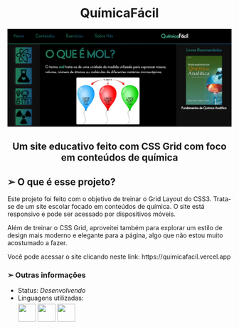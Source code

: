 <h1 align="center"> QuímicaFácil </h1>

<img src="./imgs/site.png">

<h2 align="center">Um site educativo feito com CSS Grid com foco em conteúdos de química</h2>

<h2> ➢ O que é esse projeto? </h2>
<p> 
  Este projeto foi feito com o objetivo de treinar o Grid Layout do CSS3. Trata-se de um site
  escolar focado em conteúdos de química. O site está responsivo e pode ser acessado por
  dispositivos móveis.
</p>
<p> 
  Além de treinar o CSS Grid, aproveitei também para explorar um estilo de design mais
  moderno e elegante para a página, algo que não estou muito acostumado a fazer.
</p>
<p>
  Você pode acessar o site clicando neste link: https://quimicafacil.vercel.app
</p>

<h3> ➢ Outras informações </h3>
<ul>
  <li> Status: <em>Desenvolvendo</em>
  <li> Linguagens utilizadas: <br>
    <div style="display: inline-block; margin-top: 5px; text-align: center;">
      <img src="https://cdn.jsdelivr.net/gh/devicons/devicon/icons/html5/html5-original.svg" width="40" height="40" />
      <img src="https://cdn.jsdelivr.net/gh/devicons/devicon/icons/css3/css3-original.svg" width="40" height="40" />
      <img src="https://cdn.jsdelivr.net/gh/devicons/devicon/icons/javascript/javascript-plain.svg" width="40" height="40"/>
    </div>
</ul>
